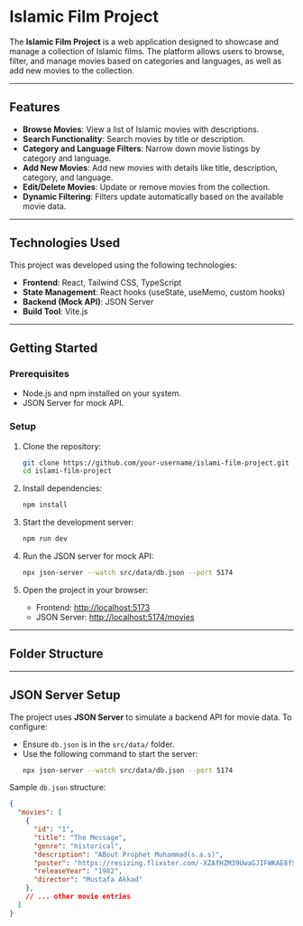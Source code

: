 # Islamic Film Project

The **Islamic Film Project** is a web application designed to showcase and manage a collection of Islamic films. The platform allows users to browse, filter, and manage movies based on categories and languages, as well as add new movies to the collection.

---

## Features
- **Browse Movies**: View a list of Islamic movies with descriptions.
- **Search Functionality**: Search movies by title or description.
- **Category and Language Filters**: Narrow down movie listings by category and language.
- **Add New Movies**: Add new movies with details like title, description, category, and language.
- **Edit/Delete Movies**: Update or remove movies from the collection.
- **Dynamic Filtering**: Filters update automatically based on the available movie data.

---

## Technologies Used
This project was developed using the following technologies:
- **Frontend**: React, Tailwind CSS, TypeScript
- **State Management**: React hooks (useState, useMemo, custom hooks)
- **Backend (Mock API)**: JSON Server
- **Build Tool**: Vite.js

---

## Getting Started

### Prerequisites
- Node.js and npm installed on your system.
- JSON Server for mock API.

### Setup

1. Clone the repository:
    ```bash
    git clone https://github.com/your-username/islami-film-project.git
    cd islami-film-project
    ```

2. Install dependencies:
    ```bash
    npm install
    ```

3. Start the development server:
    ```bash
    npm run dev
    ```

4. Run the JSON server for mock API:
    ```bash
    npx json-server --watch src/data/db.json --port 5174
    ```

5. Open the project in your browser:
    - Frontend: [http://localhost:5173](http://localhost:5173)
    - JSON Server: [http://localhost:5174/movies](http://localhost:5174/movies)

---

## Folder Structure


---

## JSON Server Setup

The project uses **JSON Server** to simulate a backend API for movie data. To configure:
- Ensure `db.json` is in the `src/data/` folder.
- Use the following command to start the server:
    ```bash
    npx json-server --watch src/data/db.json --port 5174
    ```

Sample `db.json` structure:
```json
{
  "movies": [
    {
      "id": "1",
      "title": "The Message",
      "genre": "historical",
      "description": "ABout Prophet Muhammad(s.a.s)",
      "poster": "https://resizing.flixster.com/-XZAfHZM39UwaGJIFWKAE8fS0ak=/v3/t/assets/p47209_p_v11_af.jpg",
      "releaseYear": "1982",
      "director": "Mustafa Akkad"
    },
    // ... other movie entries
  ]
}
```
